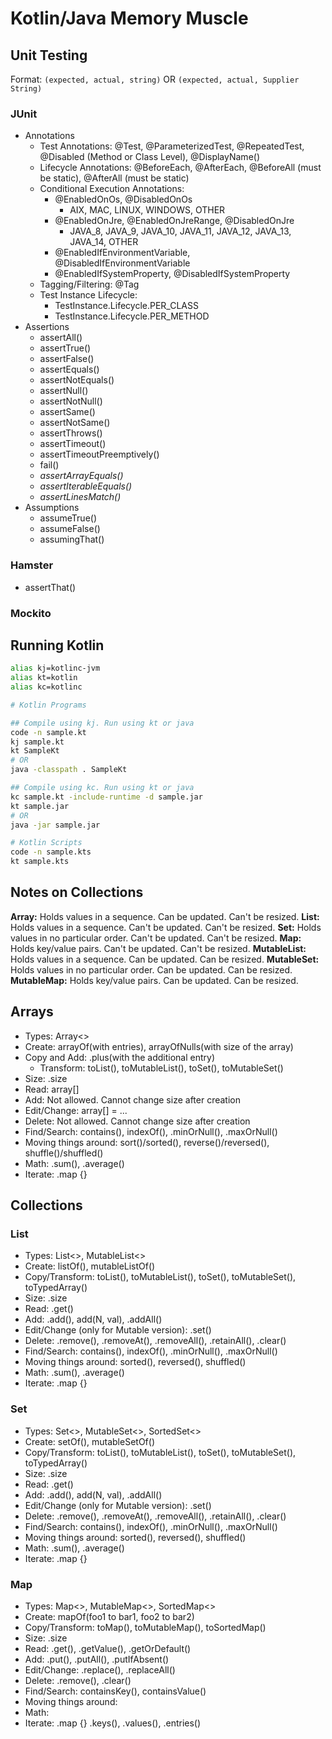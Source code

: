 # Kotlin/Java Memory Muscle

## Unit Testing

Format: `(expected, actual, string)` OR `(expected, actual, Supplier String)`

### JUnit
- Annotations
  - Test Annotations: @Test, @ParameterizedTest, @RepeatedTest, @Disabled (Method or Class Level), @DisplayName()
  - Lifecycle Annotations: @BeforeEach, @AfterEach, @BeforeAll (must be static), @AfterAll (must be static)
  - Conditional Execution Annotations: 
    + @EnabledOnOs, @DisabledOnOs
      - AIX, MAC, LINUX, WINDOWS, OTHER
    + @EnabledOnJre, @EnabledOnJreRange, @DisabledOnJre
      - JAVA_8, JAVA_9, JAVA_10, JAVA_11, JAVA_12, JAVA_13, JAVA_14, OTHER
    + @EnabledIfEnvironmentVariable, @DisabledIfEnvironmentVariable
    + @EnabledIfSystemProperty, @DisabledIfSystemProperty
  - Tagging/Filtering: @Tag
  - Test Instance Lifecycle: 
    + TestInstance.Lifecycle.PER_CLASS
    + TestInstance.Lifecycle.PER_METHOD
- Assertions
  - assertAll()
  - assertTrue()
  - assertFalse()
  - assertEquals()
  - assertNotEquals()
  - assertNull()
  - assertNotNull()
  - assertSame()
  - assertNotSame()
  - assertThrows()
  - assertTimeout()
  - assertTimeoutPreemptively()
  - fail()
  - *assertArrayEquals()*
  - *assertIterableEquals()*
  - *assertLinesMatch()*
- Assumptions
  - assumeTrue()
  - assumeFalse()
  - assumingThat()

### Hamster
- assertThat()

### Mockito



## Running Kotlin

```bash
alias kj=kotlinc-jvm
alias kt=kotlin
alias kc=kotlinc

# Kotlin Programs

## Compile using kj. Run using kt or java
code -n sample.kt
kj sample.kt
kt SampleKt
# OR
java -classpath . SampleKt

## Compile using kc. Run using kt or java
kc sample.kt -include-runtime -d sample.jar
kt sample.jar
# OR
java -jar sample.jar

# Kotlin Scripts
code -n sample.kts
kt sample.kts
```


## Notes on Collections
**Array:** Holds values in a sequence. Can be updated. Can't be resized.
**List:** Holds values in a sequence. Can't be updated. Can't be resized.
**Set:** Holds values in no particular order. Can't be updated. Can't be resized.
**Map:** Holds key/value pairs. Can't be updated. Can't be resized.
**MutableList:** Holds values in a sequence. Can be updated. Can be resized.
**MutableSet:** Holds values in no particular order. Can be updated. Can be resized.
**MutableMap:** Holds key/value pairs. Can be updated. Can be resized.


## Arrays
- Types: Array<>
- Create: arrayOf(with entries), arrayOfNulls(with size of the array)
- Copy and Add: .plus(with the additional entry)
  + Transform: toList(), toMutableList(), toSet(), toMutableSet()
- Size: .size
- Read: array[]
- Add: Not allowed. Cannot change size after creation
- Edit/Change: array[] = ...
- Delete: Not allowed. Cannot change size after creation
- Find/Search: contains(), indexOf(), .minOrNull(), .maxOrNull()
- Moving things around: sort()/sorted(), reverse()/reversed(), shuffle()/shuffled()
- Math: .sum(), .average()
- Iterate: .map {}


## Collections

### List
- Types: List<>, MutableList<>
- Create: listOf(), mutableListOf()
- Copy/Transform: toList(), toMutableList(), toSet(), toMutableSet(), toTypedArray()
- Size: .size
- Read: .get()
- Add: .add(), add(N, val), .addAll()
- Edit/Change (only for Mutable version): .set()
- Delete: .remove(), .removeAt(), .removeAll(), .retainAll(), .clear()
- Find/Search: contains(), indexOf(), .minOrNull(), .maxOrNull()
- Moving things around: sorted(), reversed(), shuffled()
- Math: .sum(), .average()
- Iterate: .map {}

### Set
- Types: Set<>, MutableSet<>, SortedSet<>
- Create: setOf(), mutableSetOf()
- Copy/Transform: toList(), toMutableList(), toSet(), toMutableSet(), toTypedArray()
- Size: .size
- Read: .get()
- Add: .add(), add(N, val), .addAll()
- Edit/Change (only for Mutable version): .set()
- Delete: .remove(), .removeAt(), .removeAll(), .retainAll(), .clear()
- Find/Search: contains(), indexOf(), .minOrNull(), .maxOrNull()
- Moving things around: sorted(), reversed(), shuffled()
- Math: .sum(), .average()
- Iterate: .map {}

### Map
- Types: Map<>, MutableMap<>, SortedMap<>
- Create: mapOf(foo1 to bar1, foo2 to bar2)
- Copy/Transform: toMap(), toMutableMap(), toSortedMap()
- Size: .size
- Read: .get(), .getValue(), .getOrDefault()
- Add: .put(), .putAll(), .putIfAbsent()
- Edit/Change: .replace(), .replaceAll()
- Delete: .remove(), .clear()
- Find/Search: containsKey(), containsValue()
- Moving things around:
- Math:
- Iterate: .map {} .keys(), .values(), .entries()
